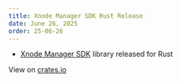 ```yaml
---
title: Xnode Manager SDK Rust Release
date: June 26, 2025
order: 25-06-26
---
```


- [Xnode Manager SDK](https://github.com/Openmesh-Network/xnode-manager-sdk) library released for Rust

View on [crates.io](https://crates.io/crates/xnode-manager-sdk)
